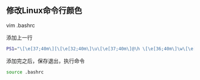 ## 修改Linux命令行颜色

vim .bashrc

添加上一行

```bash
PS1="\[\e[37;40m\][\[\e[32;40m\]\u\[\e[37;40m\]@\h \[\e[36;40m\]\w\[\e[0m\]]\\$ "
```

添加完之后，保存退出，执行命令

```bash
source .bashrc
```